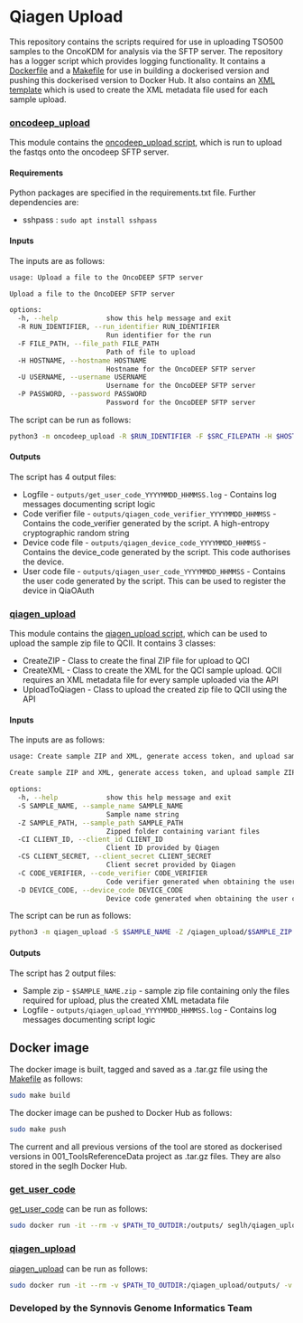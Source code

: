 # Qiagen Upload

This repository contains the scripts required for use in uploading TSO500 samples to the OncoKDM for analysis via the SFTP server. The repository has a logger script which provides logging functionality. It contains a [Dockerfile](Dockerfile) and a [Makefile](Makefile) for use in building a dockerised version and pushing this dockerised version to Docker Hub. It also contains an [XML template](templates/sample_upload_template.xml) which is used to create the XML metadata file used for each sample upload.


### [oncodeep_upload](oncodeep_upload)

This module contains the [oncodeep_upload script](oncodeep_upload/oncodeep_upload.py), which is run to upload the fastqs onto the oncodeep SFTP server.

#### Requirements

Python packages are specified in the requirements.txt file. Further dependencies are:
* sshpass : ```sudo apt install sshpass```


#### Inputs

The inputs are as follows:
```bash
usage: Upload a file to the OncoDEEP SFTP server

Upload a file to the OncoDEEP SFTP server

options:
  -h, --help            show this help message and exit
  -R RUN_IDENTIFIER, --run_identifier RUN_IDENTIFIER
                        Run identifier for the run
  -F FILE_PATH, --file_path FILE_PATH
                        Path of file to upload
  -H HOSTNAME, --hostname HOSTNAME
                        Hostname for the OncoDEEP SFTP server
  -U USERNAME, --username USERNAME
                        Username for the OncoDEEP SFTP server
  -P PASSWORD, --password PASSWORD
                        Password for the OncoDEEP SFTP server
```

The script can be run as follows:
```bash
python3 -m oncodeep_upload -R $RUN_IDENTIFIER -F $SRC_FILEPATH -H $HOSTNAME -U $USERNAME -P $PASSWORD
```

#### Outputs

The script has 4 output files:
* Logfile - ```outputs/get_user_code_YYYYMMDD_HHMMSS.log``` - Contains log messages documenting script logic
* Code verifier file - ```outputs/qiagen_code_verifier_YYYYMMDD_HHMMSS``` - Contains the code_verifier generated by the script. A high-entropy cryptographic random string
* Device code file - ```outputs/qiagen_device_code_YYYYMMDD_HHMMSS``` - Contains the device_code generated by the script. This code authorises the device.
* User code file - ```outputs/qiagen_user_code_YYYYMMDD_HHMMSS``` - Contains the user code generated by the script. This can be used to register the device in QiaOAuth

### [qiagen_upload](qiagen_upload)

This module contains the [qiagen_upload script](qiagen_upload/qiagen_upload.py), which can be used to upload the sample zip file to QCII. It contains 3 classes:
* CreateZIP - Class to create the final ZIP file for upload to QCI
* CreateXML - Class to create the XML for the QCI sample upload. QCII requires an XML metadata file for every sample uploaded via the API
* UploadToQiagen - Class to upload the created zip file to QCII using the API     

#### Inputs

The inputs are as follows:
```bash
usage: Create sample ZIP and XML, generate access token, and upload sample ZIP file to QCII

Create sample ZIP and XML, generate access token, and upload sample ZIP file to QCII

options:
  -h, --help            show this help message and exit
  -S SAMPLE_NAME, --sample_name SAMPLE_NAME
                        Sample name string
  -Z SAMPLE_PATH, --sample_path SAMPLE_PATH
                        Zipped folder containing variant files
  -CI CLIENT_ID, --client_id CLIENT_ID
                        Client ID provided by Qiagen
  -CS CLIENT_SECRET, --client_secret CLIENT_SECRET
                        Client secret provided by Qiagen
  -C CODE_VERIFIER, --code_verifier CODE_VERIFIER
                        Code verifier generated when obtaining the user code
  -D DEVICE_CODE, --device_code DEVICE_CODE
                        Device code generated when obtaining the user code
```

The script can be run as follows:
```bash
python3 -m qiagen_upload -S $SAMPLE_NAME -Z /qiagen_upload/$SAMPLE_ZIP.zip -CI $CLIENT_ID -CS $CLIENT_SECRET -C $CODE_VERIFIER -D $DEVICE_CODE
```
#### Outputs

The script has 2 output files:
* Sample zip - ```$SAMPLE_NAME.zip``` - sample zip file containing only the files required for upload, plus the created XML metadata file
* Logfile - ```outputs/qiagen_upload_YYYYMMDD_HHMMSS.log``` - Contains log messages documenting script logic

## Docker image

The docker image is built, tagged and saved as a .tar.gz file using the [Makefile](Makefile) as follows:

```bash
sudo make build
```

The docker image can be pushed to Docker Hub as follows:
```bash
sudo make push
```

The current and all previous versions of the tool are stored as dockerised versions in 001_ToolsReferenceData project as .tar.gz files. They are also stored in the seglh Docker Hub.

### [get_user_code](get_user_code)

[get_user_code](get_user_code) can be run as follows:

```bash
sudo docker run -it --rm -v $PATH_TO_OUTDIR:/outputs/ seglh/qiagen_upload:$TAG get_user_code -CI $CLIENT_ID
```

### [qiagen_upload](qiagen_upload)

[qiagen_upload](qiagen_upload) can be run as follows:

```bash
sudo docker run -it --rm -v $PATH_TO_OUTDIR:/qiagen_upload/outputs/ -v $PATH_TO_SAMPLE_ZIP:/qiagen_upload/$SAMPLE_ZIP.zip seglh/qiagen_upload:$TAG qiagen_upload -S $SAMPLE_NAME -Z /qiagen_upload/$SAMPLE_ZIP.zip -CI $CLIENT_ID -CS $CLIENT_SECRET -C $CODE_VERIFIER -D $DEVICE_CODE
```

### Developed by the Synnovis Genome Informatics Team
